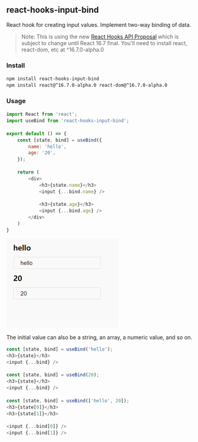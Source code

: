 
## react-hooks-input-bind
React hook for creating input values. Implement two-way binding of data.

> Note: This is using the new [React Hooks API Proposal](https://reactjs.org/docs/hooks-intro.html) which is subject to change until React 16.7 final.
> You'll need to install react, react-dom, etc at ^16.7.0-alpha.0

### Install

```bash
npm install react-hooks-input-bind
npm install react@^16.7.0-alpha.0 react-dom@^16.7.0-alpha.0
```

### Usage

```js
import React from 'react';
import useBind from 'react-hooks-input-bind';

export default () => {
    const [state, bind] = useBind({
        name: 'hello',
        age: '20',
    });

    return (
        <div>
            <h3>{state.name}</h3>
            <input {...bind.name} />

            <h3>{state.age}</h3>
            <input {...bind.age} />
        </div>
    )
}
```

![](demo.gif)


The initial value can also be a string, an array, a numeric value, and so on.

```js
const [state, bind] = useBind('hello');
<h3>{state}</h3>
<input {...bind} />

const [state, bind] = useBind(20);
<h3>{state}</h3>
<input {...bind} />

const [state, bind] = useBind(['hello', 20]);
<h3>{state[0]}</h3>
<h3>{state[1]}</h3>

<input {...bind[0]} />
<input {...bind[1]} />
```

